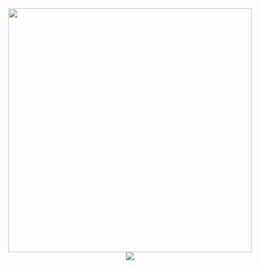 <div id="header" align="center">
  <img src="https://media.giphy.com/media/9CffOPMLx0Hf2/giphy.gif" width="480"/>
</div>
<div align="center">
  <img class="img" src="https://github-readme-stats.vercel.app/api?username=eugenkoks&show_icons=true&theme=radical" />
</div>
